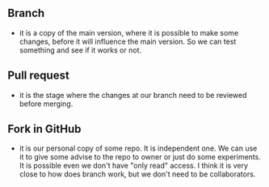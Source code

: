 ## Branch

- it is a copy of the main version, where it is possible to make some changes, before it will influence the main version. So we can test something and see if it works or not.


## Pull request

- it is the stage where the changes at our branch need to be reviewed before merging.



## Fork in GitHub

- it is our personal copy of some repo. It is independent one. We can use it to give some advise to the repo to owner or just do some experiments. It is possible even we don't have "only read" access. I think it is very close to how does branch work, but we don't need to be collaborators.
